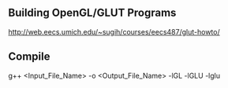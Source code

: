 
## Building OpenGL/GLUT Programs

http://web.eecs.umich.edu/~sugih/courses/eecs487/glut-howto/

## Compile
g++ <Input_File_Name> -o <Output_File_Name> -lGL -lGLU -lglu
